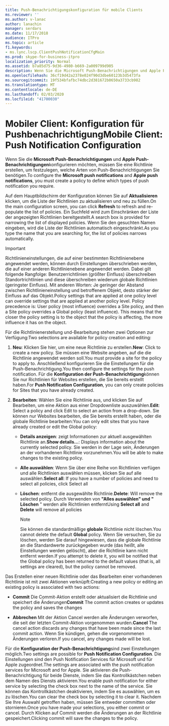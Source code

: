 ```yaml
---
title: Push-Benachrichtigungskonfiguration für mobile Clients
ms.reviewer: ''
ms.author: v-lanac
author: lanachin
manager: serdars
ms.date: 11/17/2018
audience: ITPro
ms.topic: article
f1.keywords:
- ms.lync.lscp.ClientPushNotificationCfgMain
ms.prod: skype-for-business-itpro
localization_priority: Normal
ms.assetid: b7a85d75-9d36-4980-b669-2a009799d905
description: Wenn Sie die Microsoft Push-Benachrichtigungen und Apple Push-Benachrichtigungen konfigurieren möchten, müssen Sie eine Richtlinie erstellen, um festzulegen, welche Arten von Push-Benachrichtigungen Sie benötigen.
ms.openlocfilehash: 36cf19d42a2378e024f90d3dbe60123b3d5473fa
ms.sourcegitcommit: 19f534bfafbc74dbc2d381672b0650a3733cb982
ms.translationtype: MT
ms.contentlocale: de-DE
ms.lasthandoff: 02/03/2020
ms.locfileid: "41700030"
---
```

# <a name="mobile-client-push-notification-configuration"></a><span data-ttu-id="0a33f-103">Mobiler Client: Konfiguration für Pushbenachrichtigung</span><span class="sxs-lookup"><span data-stu-id="0a33f-103">Mobile Client: Push Notification Configuration</span></span>
 
<span data-ttu-id="0a33f-104">Wenn Sie die **Microsoft Push-Benachrichtigungen** und **Apple Push-Benachrichtigungen**konfigurieren möchten, müssen Sie eine Richtlinie erstellen, um festzulegen, welche Arten von Push-Benachrichtigungen Sie benötigen.</span><span class="sxs-lookup"><span data-stu-id="0a33f-104">To configure the **Microsoft push notifications** and **Apple push notifications**, you must create a policy to define which types of push notification you require.</span></span>
  
<span data-ttu-id="0a33f-105">Auf dem Hauptbildschirm der Konfiguration können Sie auf **Aktualisieren** klicken, um die Liste der Richtlinien zu aktualisieren und neu zu füllen.</span><span class="sxs-lookup"><span data-stu-id="0a33f-105">On the main configuration screen, you can click **Refresh** to refresh and re-populate the list of policies.</span></span> <span data-ttu-id="0a33f-106">Ein Suchfeld wird zum Einschränken der Liste der angezeigten Richtlinien bereitgestellt.</span><span class="sxs-lookup"><span data-stu-id="0a33f-106">A search box is provided for narrowing the list of displayed policies.</span></span> <span data-ttu-id="0a33f-107">Wenn Sie den gesuchten Namen eingeben, wird die Liste der Richtlinien automatisch eingeschränkt.</span><span class="sxs-lookup"><span data-stu-id="0a33f-107">As you type the name that you are searching for, the list of policies narrows automatically.</span></span>
  
> [!IMPORTANT]
> <span data-ttu-id="0a33f-p102">Richtlinieneinstellungen, die auf einer bestimmten Richtlinienebene angewendet werden, können durch Einstellungen überschrieben werden, die auf einer anderen Richtlinienebene angewendet werden. Dabei gilt folgende Rangfolge: Benutzerrichtlinien (größter Einfluss) überschreiben Standortrichtlinien und diese überschreiben wiederum globale Richtlinien (geringster Einfluss). Mit anderen Worten: Je geringer der Abstand zwischen Richtlinieneinstellung und betroffenem Objekt, desto stärker der Einfluss auf das Objekt.</span><span class="sxs-lookup"><span data-stu-id="0a33f-p102">Policy settings that are applied at one policy level can override settings that are applied at another policy level. Policy precedence is: User policy (most influence) overrides a Site policy, and then a Site policy overrides a Global policy (least influence). This means that the closer the policy setting is to the object that the policy is affecting, the more influence it has on the object.</span></span> 
  
<span data-ttu-id="0a33f-111">Für die Richtlinienerstellung und-Bearbeitung stehen zwei Optionen zur Verfügung:</span><span class="sxs-lookup"><span data-stu-id="0a33f-111">Two selections are available for policy creation and editing:</span></span>
  
1. <span data-ttu-id="0a33f-112">**Neu**: Klicken Sie hier, um eine neue Richtlinie zu erstellen.</span><span class="sxs-lookup"><span data-stu-id="0a33f-112">**New**: Click to create a new policy.</span></span> <span data-ttu-id="0a33f-113">Sie müssen eine Website angeben, auf die die Richtlinie angewendet werden soll.</span><span class="sxs-lookup"><span data-stu-id="0a33f-113">You must provide a site for the policy to apply to.</span></span> <span data-ttu-id="0a33f-114">Anschließend konfigurieren Sie die Einstellungen für die Push-Benachrichtigung.</span><span class="sxs-lookup"><span data-stu-id="0a33f-114">You then configure the settings for the push notification.</span></span> <span data-ttu-id="0a33f-115">Für die **Konfiguration der Push-Benachrichtigung**können Sie nur Richtlinien für Websites erstellen, die Sie bereits erstellt haben.</span><span class="sxs-lookup"><span data-stu-id="0a33f-115">For **Push Notification Configuration**, you can only create policies for Sites that you have already created.</span></span>
    
2. <span data-ttu-id="0a33f-116">**Bearbeiten**: Wählen Sie eine Richtlinie aus, und klicken Sie auf Bearbeiten, um eine Aktion aus einer Dropdownliste auszuwählen.</span><span class="sxs-lookup"><span data-stu-id="0a33f-116">**Edit**: Select a policy and click Edit to select an action from a drop-down.</span></span> <span data-ttu-id="0a33f-117">Sie können nur Websites bearbeiten, die Sie bereits erstellt haben, oder die globale Richtlinie bearbeiten:</span><span class="sxs-lookup"><span data-stu-id="0a33f-117">You can only edit sites that you have already created or edit the Global policy:</span></span>
    
   - <span data-ttu-id="0a33f-118">**Details anzeigen**: zeigt Informationen zur aktuell ausgewählten Richtlinie an.</span><span class="sxs-lookup"><span data-stu-id="0a33f-118">**Show details…**: Displays information about the currently selected policy.</span></span> <span data-ttu-id="0a33f-119">Sie werden in der Lage sein, Änderungen an der vorhandenen Richtlinie vorzunehmen.</span><span class="sxs-lookup"><span data-stu-id="0a33f-119">You will be able to make changes to the existing policy.</span></span>
    
   - <span data-ttu-id="0a33f-120">**Alle auswählen**: Wenn Sie über eine Reihe von Richtlinien verfügen und alle Richtlinien auswählen müssen, klicken Sie auf alle auswählen.</span><span class="sxs-lookup"><span data-stu-id="0a33f-120">**Select all**: If you have a number of policies and need to select all policies, click Select all</span></span>
    
   - <span data-ttu-id="0a33f-121">**Löschen**: entfernt die ausgewählte Richtlinie.</span><span class="sxs-lookup"><span data-stu-id="0a33f-121">**Delete**: Will remove the selected policy.</span></span> <span data-ttu-id="0a33f-122">Durch Verwenden von **"Alles auswählen" und "** **Löschen** " werden alle Richtlinien entfernt</span><span class="sxs-lookup"><span data-stu-id="0a33f-122">Using **Select all** and **Delete** will remove all policies</span></span>
    
     > [!NOTE]
     > <span data-ttu-id="0a33f-123">Sie können die standardmäßige **globale** Richtlinie nicht löschen.</span><span class="sxs-lookup"><span data-stu-id="0a33f-123">You cannot delete the default **Global** policy.</span></span> <span data-ttu-id="0a33f-124">Wenn Sie versuchen, Sie zu löschen, werden Sie darauf hingewiesen, dass die globale Richtlinie an die Standardwerte zurückgegeben wurde (das heißt, alle Einstellungen werden gelöscht), aber die Richtlinie kann nicht entfernt werden.</span><span class="sxs-lookup"><span data-stu-id="0a33f-124">If you attempt to delete it, you will be notified that the Global policy has been returned to the default values (that is, all settings are cleared), but the policy cannot be removed.</span></span>
  
<span data-ttu-id="0a33f-125">Das Erstellen einer neuen Richtlinie oder das Bearbeiten einer vorhandenen Richtlinie ist mit zwei Aktionen verknüpft:</span><span class="sxs-lookup"><span data-stu-id="0a33f-125">Creating a new policy or editing an existing policy is associated with two actions:</span></span>
  
- <span data-ttu-id="0a33f-126">**Commit** Die Commit-Aktion erstellt oder aktualisiert die Richtlinie und speichert die Änderungen</span><span class="sxs-lookup"><span data-stu-id="0a33f-126">**Commit** The commit action creates or updates the policy and saves the changes</span></span>
    
- <span data-ttu-id="0a33f-127">**Abbrechen** Mit der Aktion Cancel werden alle Änderungen verworfen, die seit der letzten Commit-Aktion vorgenommen wurden.</span><span class="sxs-lookup"><span data-stu-id="0a33f-127">**Cancel** The cancel action discards any changes that have been made since the last commit action.</span></span> <span data-ttu-id="0a33f-128">Wenn Sie kündigen, gehen die vorgenommenen Änderungen verloren.</span><span class="sxs-lookup"><span data-stu-id="0a33f-128">If you cancel, any changes made will be lost.</span></span>
    
<span data-ttu-id="0a33f-129">Für die **Konfiguration der Push-Benachrichtigung**sind zwei Einstellungen möglich.</span><span class="sxs-lookup"><span data-stu-id="0a33f-129">Two settings are possible for **Push Notification Configuration**.</span></span> <span data-ttu-id="0a33f-130">Die Einstellungen sind den Push Notification Services für Microsoft und für Apple zugeordnet.</span><span class="sxs-lookup"><span data-stu-id="0a33f-130">The settings are associated with the push notification services for Microsoft and for Apple.</span></span> <span data-ttu-id="0a33f-131">Sie aktivieren die Push-Benachrichtigung für beide Dienste, indem Sie das Kontrollkästchen neben dem Namen des Diensts aktivieren.</span><span class="sxs-lookup"><span data-stu-id="0a33f-131">You enable push notification for either service by selecting the check box next to the name of the service.</span></span> <span data-ttu-id="0a33f-132">Sie können das Kontrollkästchen deaktivieren, indem Sie es auswählen, um es zu löschen.</span><span class="sxs-lookup"><span data-stu-id="0a33f-132">You can clear the check box by selecting it to clear it.</span></span> <span data-ttu-id="0a33f-133">Nachdem Sie Ihre Auswahl getroffen haben, müssen Sie entweder committen oder stornieren.</span><span class="sxs-lookup"><span data-stu-id="0a33f-133">Once you have made your selections, you either commit or cancel.</span></span> <span data-ttu-id="0a33f-134">Durch Klicken auf Commit werden die Änderungen an der Richtlinie gespeichert.</span><span class="sxs-lookup"><span data-stu-id="0a33f-134">Clicking commit will save the changes to the policy.</span></span>
  

